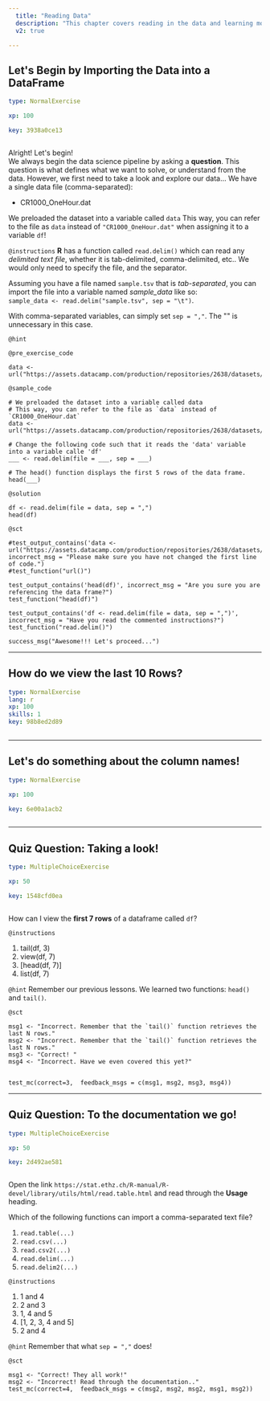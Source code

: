 ```yaml
---
  title: "Reading Data"
  description: "This chapter covers reading in the data and learning more about the data frame that contains it."
  v2: true

---
```

## Let's Begin by Importing the Data into a DataFrame

```yaml
type: NormalExercise

xp: 100

key: 3938a0ce13



```

Alright! Let's begin!  
We always begin the data science pipeline by asking a **question**. This question is what defines what we want to solve, or understand from the data. However, we first need to take a look and explore our data...
We have a single data file (comma-separated): 
- CR1000_OneHour.dat

We preloaded the dataset into a variable called `data`
This way, you can refer to the file as `data` instead of `"CR1000_OneHour.dat"` when assigning it to a variable `df`!

`@instructions`
**R** has a function called `read.delim()` which can read any *delimited text file*, whether it is tab-delimited, comma-delimited, etc.. We would only need to specify the file, and the separator.

Assuming you have a file named `sample.tsv` that is *tab-separated*, you can import the file into a variable named *sample_data* like so:    
`sample_data <- read.delim("sample.tsv", sep = "\t")`.

With comma-separated variables, can simply set `sep = ","`. The "\" is unnecessary in this case.

`@hint`


`@pre_exercise_code`
```{r}
data <- url("https://assets.datacamp.com/production/repositories/2638/datasets/e73949a03c41fd2cbe1de7691ff7adfc624bd22b/CR1000_OneHour.dat")
```
`@sample_code`
```{r}
# We preloaded the dataset into a variable called data
# This way, you can refer to the file as `data` instead of `CR1000_OneHour.dat`
data <- url("https://assets.datacamp.com/production/repositories/2638/datasets/e73949a03c41fd2cbe1de7691ff7adfc624bd22b/CR1000_OneHour.dat")

# Change the following code such that it reads the 'data' variable into a variable calle 'df'
___ <- read.delim(file = ___, sep = ___)

# The head() function displays the first 5 rows of the data frame.
head(___)
```
`@solution`
```{r}
df <- read.delim(file = data, sep = ",")
head(df)
```
`@sct`
```{r}
#test_output_contains('data <- url("https://assets.datacamp.com/production/repositories/2638/datasets/e73949a03c41fd2cbe1de7691ff7adfc624bd22b/CR1000_OneHour.dat")', incorrect_msg = "Please make sure you have not changed the first line of code.")
#test_function("url()")

test_output_contains('head(df)', incorrect_msg = "Are you sure you are referencing the data frame?")
test_function("head(df)")

test_output_contains('df <- read.delim(file = data, sep = ",")', incorrect_msg = "Have you read the commented instructions?")
test_function("read.delim()")

success_msg("Awesome!!! Let's proceed...")
```





---
## How do we view the last 10 Rows?

```yaml
type: NormalExercise
lang: r
xp: 100
skills: 1
key: 98b8ed2d89



```














---
## Let's do something about the column names!

```yaml
type: NormalExercise

xp: 100

key: 6e00a1acb2



```














---
## Quiz Question: Taking a look!

```yaml
type: MultipleChoiceExercise

xp: 50

key: 1548cfd0ea



```

How can I view the **first 7 rows** of a dataframe called `df`?

`@instructions`
1. tail(df, 3)
2. view(df, 7)
3. [head(df, 7)]
4. list(df, 7)

`@hint`
Remember our previous lessons. We learned two functions: `head()` and `tail()`.




`@sct`
```{r}
msg1 <- "Incorrect. Remember that the `tail()` function retrieves the last N rows."
msg2 <- "Incorrect. Remember that the `tail()` function retrieves the last N rows."
msg3 <- "Correct! "
msg4 <- "Incorrect. Have we even covered this yet?"


test_mc(correct=3,  feedback_msgs = c(msg1, msg2, msg3, msg4))
```





---
## Quiz Question: To the documentation we go!

```yaml
type: MultipleChoiceExercise

xp: 50

key: 2d492ae581



```

Open the link `https://stat.ethz.ch/R-manual/R-devel/library/utils/html/read.table.html` and read through the **Usage** heading.

Which of the following functions can import a comma-separated text file?
1. `read.table(...)`
2. `read.csv(...)`
3. `read.csv2(...)`
4. `read.delim(...)`
5. `read.delim2(...)`

`@instructions`
1. 1 and 4
2. 2 and 3
3. 1, 4 and 5
4. [1, 2, 3, 4 and 5]
5. 2 and 4

`@hint`
Remember that what `sep = ","` does!




`@sct`
```{r}
msg1 <- "Correct! They all work!"
msg2 <- "Incorrect! Read through the documentation.."
test_mc(correct=4,  feedback_msgs = c(msg2, msg2, msg2, msg1, msg2))
```



